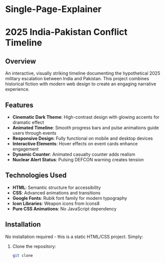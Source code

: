 # Single-Page-Explainer
# 2025 India-Pakistan Conflict Timeline

## Overview
An interactive, visually striking timeline documenting the hypothetical 2025 military escalation between India and Pakistan. This project combines historical fiction with modern web design to create an engaging narrative experience.

## Features

- **Cinematic Dark Theme**: High-contrast design with glowing accents for dramatic effect
- **Animated Timeline**: Smooth progress bars and pulse animations guide users through events
- **Responsive Design**: Fully functional on mobile and desktop devices
- **Interactive Elements**: Hover effects on event cards enhance engagement
- **Dynamic Counter**: Animated casualty counter adds realism
- **Nuclear Alert Status**: Pulsing DEFCON warning creates tension

## Technologies Used

- **HTML**: Semantic structure for accessibility
- **CSS**: Advanced animations and transitions
- **Google Fonts**: Rubik font family for modern typography
- **Icon Libraries**: Weapon icons from Icons8
- **Pure CSS Animations**: No JavaScript dependency

## Installation

No installation required - this is a static HTML/CSS project. Simply:

1. Clone the repository:
   ```bash
   git clone 
